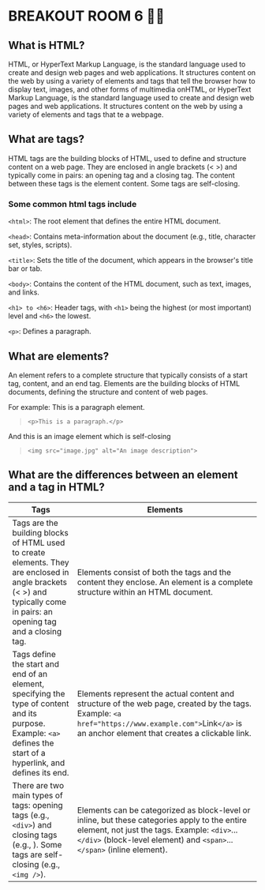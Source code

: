 # BREAKOUT ROOM 6 💪🏽

## What is HTML?

HTML, or HyperText Markup Language, is the standard language used to create and design web pages and web applications. It structures content on the web by using a variety of elements and tags that tell the browser how to display text, images, and other forms of multimedia onHTML, or HyperText Markup Language, is the standard language used to create and design web pages and web applications. It structures content on the web by using a variety of elements and tags that te a webpage.

## What are tags?

HTML tags are the building blocks of HTML, used to define and structure content on a web page. They are enclosed in angle brackets (< >) and typically come in pairs: an opening tag and a closing tag. The content between these tags is the element content. Some tags are self-closing.

### Some common html tags include

`<html>`: The root element that defines the entire HTML document.

`<head>`: Contains meta-information about the document (e.g., title, character set, styles, scripts).

`<title>`: Sets the title of the document, which appears in the browser's title bar or tab.

`<body>`: Contains the content of the HTML document, such as text, images, and links.

`<h1> to <h6>`: Header tags, with `<h1>` being the highest (or most important) level and `<h6>` the lowest.

`<p>`: Defines a paragraph.

## What are elements?

An element refers to a complete structure that typically consists of a start tag, content, and an end tag. Elements are the building blocks of HTML documents, defining the structure and content of web pages.

For example: This is a paragraph element.

> `<p>This is a paragraph.</p>`

And this is an image element which is self-closing

> `<img src="image.jpg" alt="An image description">`

## What are the differences between an element and a tag in HTML?

| Tags | Elements |
|----------|----------|
| Tags are the building blocks of HTML used to create elements. They are enclosed in angle brackets (< >) and typically come in pairs: an opening tag and a closing tag. | Elements consist of both the tags and the content they enclose. An element is a complete structure within an HTML document. |
| Tags define the start and end of an element, specifying the type of content and its purpose. Example: `<a>` defines the start of a hyperlink, and </a> defines its end. | Elements represent the actual content and structure of the web page, created by the tags. Example: `<a href="https://www.example.com">`Link`</a>` is an anchor element that creates a clickable link. |
| There are two main types of tags: opening tags (e.g., `<div>`) and closing tags (e.g., </div>). Some tags are self-closing (e.g., `<img />`). | Elements can be categorized as block-level or inline, but these categories apply to the entire element, not just the tags. Example: `<div>`...`</div>` (block-level element) and `<span>`...`</span>` (inline element). |
